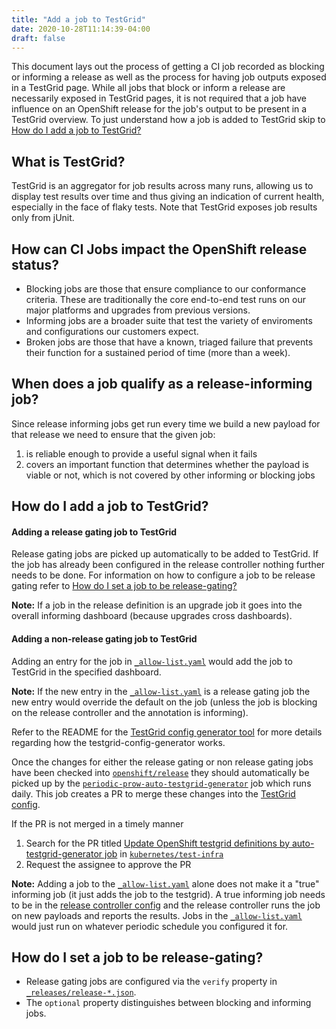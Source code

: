 ```yaml
---
title: "Add a job to TestGrid"
date: 2020-10-28T11:14:39-04:00
draft: false
---
```

This document lays out the process of getting a CI job recorded as blocking or informing a release as well as the process for having job outputs exposed in a TestGrid page. While all jobs that block or inform a release are necessarily exposed in TestGrid pages, it is not required that a job have influence on an OpenShift release for the job's output to be present in a TestGrid overview.
To just understand how a job is added to TestGrid skip to [How do I add a job to TestGrid?](#how-do-i-add-a-job-to-testgrid)

## What is TestGrid?
TestGrid is an aggregator for job results across many runs, allowing us to display test results over time and thus giving an indication of current health, especially in the face of flaky tests. Note that TestGrid exposes job results only from jUnit.

## How can CI Jobs impact the OpenShift release status?
* Blocking jobs are those that ensure compliance to our conformance criteria. These are traditionally the core end-to-end test runs on our major platforms and upgrades from previous versions. 
* Informing jobs are a broader suite that test the variety of enviroments and configurations our customers expect. 
* Broken jobs are those that have a known, triaged failure that prevents their function for a sustained period of time (more than a week).

## When does a job qualify as a release-informing job?
Since release informing jobs get run every time we build a new payload for that release we need to ensure that the given job:
1) is reliable enough to provide a useful signal when it fails
2) covers an important function that determines whether the payload is viable or not, which is not covered by other informing or blocking jobs


## How do I add a job to TestGrid?

#### Adding a release gating job to TestGrid
Release gating jobs are picked up automatically to be added to TestGrid. If the job has already been configured in the release controller nothing further needs to be done. For information on how to configure a job to be release gating refer to [How do I set a job to be release-gating?](#how-do-i-set-a-job-to-be-release-gating)

**Note:** If a job in the release definition is an upgrade job it goes into the overall informing dashboard (because upgrades cross dashboards).

#### Adding a non-release gating job to TestGrid
Adding an entry for the job in [`_allow-list.yaml`](https://github.com/openshift/release/blob/master/core-services/testgrid-config-generator/_allow-list.yaml) would add the job to TestGrid in the specified dashboard.

**Note:** If the new entry in the [`_allow-list.yaml`](https://github.com/openshift/release/blob/master/core-services/testgrid-config-generator/_allow-list.yaml) is a release gating job the new entry would override the default on the job (unless the job is blocking on the release controller and the annotation is informing).


Refer to the README for the [TestGrid config generator tool](https://github.com/openshift/ci-tools/tree/master/cmd/testgrid-config-generator) for more details regarding how the testgrid-config-generator works.

Once the changes for either the release gating or non release gating jobs have been checked into [`openshift/release`](https://github.com/openshift/release) they should automatically be picked up by the [`periodic-prow-auto-testgrid-generator`](https://prow.ci.openshift.org/?job=periodic-prow-auto-testgrid-generator) job which runs daily. This job creates a PR to merge these changes into the [TestGrid config](https://github.com/kubernetes/test-infra/tree/master/config/testgrids/openshift). 

If the PR is not merged in a timely manner 
1. Search for the PR titled [Update OpenShift testgrid definitions by auto-testgrid-generator job](https://github.com/kubernetes/test-infra/pulls?q=is%3Apr+is%3Aopen+Update+OpenShift+testgrid+definitions+by+auto-testgrid-generator+job) in [`kubernetes/test-infra`](https://github.com/kubernetes/test-infra)
2. Request the assignee to approve the PR


**Note:** Adding a job to the [`_allow-list.yaml`](https://github.com/openshift/release/blob/master/core-services/testgrid-config-generator/_allow-list.yaml) alone does not make it a "true" informing job (it just adds the job to the testgrid). 
A true informing job needs to be in the [release controller config](https://github.com/openshift/release/tree/master/core-services/release-controller/_releases) and the release controller runs the job on new payloads and reports the results. Jobs in the [`_allow-list.yaml`](https://github.com/openshift/release/blob/master/core-services/testgrid-config-generator/_allow-list.yaml) would just run on whatever periodic schedule you configured it for.

## How do I set a job to be release-gating?
* Release gating jobs are configured via the `verify` property in [`_releases/release-*.json`](https://github.com/openshift/release/tree/master/core-services/release-controller/_releases). 
* The `optional` property distinguishes between blocking and informing jobs.

